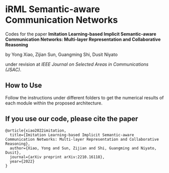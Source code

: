 # iRML Semantic-aware Communication Networks
Codes for the paper 
**Imitation Learning-based Implicit Semantic-aware Communication Networks: Multi-layer Representation and Collaborative Reasoning** 

by Yong Xiao, Zijian Sun, Guangming Shi, Dusit Niyato

under revision at *IEEE Journal on Selected Areas in Communications (JSAC)*.

## How to Use
Follow the instructions under different folders to get the numerical results of each module within the proposed architecture. 

## If you use our code, please cite the paper
```
@article{xiao2022imitation,
  title={Imitation Learning-based Implicit Semantic-aware Communication Networks: Multi-layer Representation and Collaborative Reasoning},
  author={Xiao, Yong and Sun, Zijian and Shi, Guangming and Niyato, Dusit},
  journal={arXiv preprint arXiv:2210.16118},
  year={2022}
}
```
